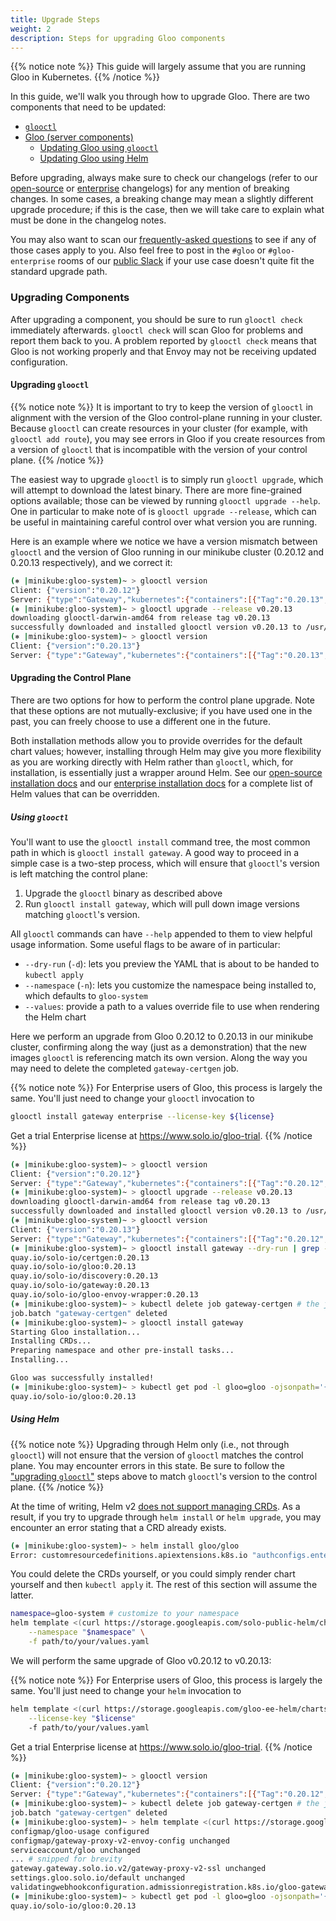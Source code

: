 ```yaml
---
title: Upgrade Steps
weight: 2
description: Steps for upgrading Gloo components
---
```


{{% notice note %}}
This guide will largely assume that you are running Gloo in Kubernetes.
{{% /notice %}}

In this guide, we'll walk you through how to upgrade Gloo. There are two components that need to be updated:

* [`glooctl`](#upgrading-glooctl)
* [Gloo (server components)](#upgrading-the-control-plane)
    * [Updating Gloo using `glooctl`](#using-glooctl)
    * [Updating Gloo using Helm](#using-helm)

Before upgrading, always make sure to check our changelogs (refer to our
[open-source](../../changelog/open_source) or [enterprise](../../changelog/enterprise) changelogs)
for any mention of breaking changes. In some cases, a breaking change may mean a slightly different upgrade 
procedure; if this is the case, then we will take care to explain what must be done in the changelog notes.

You may also want to scan our [frequently-asked questions](../faq) to see if any of those cases apply to you.
Also feel free to post in the `#gloo` or `#gloo-enterprise` rooms of our 
[public Slack](https://slack.solo.io/) if your use case doesn't quite fit the standard upgrade path.

### Upgrading Components

After upgrading a component, you should be sure to run `glooctl check` immediately afterwards.
`glooctl check` will scan Gloo for problems and report them back to you. A problem reported by
`glooctl check` means that Gloo is not working properly and that Envoy may not be receiving updated
configuration.

#### Upgrading `glooctl`

{{% notice note %}}
It is important to try to keep the version of `glooctl` in alignment with the version of the Gloo
control-plane running in your cluster. Because `glooctl` can create resources in your cluster
(for example, with `glooctl add route`), you may see errors in Gloo if you create resources from a version
of `glooctl` that is incompatible with the version of your control plane.
{{% /notice %}}

The easiest way to upgrade `glooctl` is to simply run `glooctl upgrade`, which will attempt to download
the latest binary. There are more fine-grained options available; those can be viewed by running
`glooctl upgrade --help`. One in particular to make note of is `glooctl upgrade --release`, which can
be useful in maintaining careful control over what version you are running.

Here is an example where we notice we have a version mismatch between `glooctl` and the version of Gloo
running in our minikube cluster (0.20.12 and 0.20.13 respectively), and we correct it:

```bash
(⎈ |minikube:gloo-system)~ > glooctl version
Client: {"version":"0.20.12"}
Server: {"type":"Gateway","kubernetes":{"containers":[{"Tag":"0.20.13","Name":"discovery","Registry":"quay.io/solo-io"},{"Tag":"0.20.13","Name":"gloo-envoy-wrapper","Registry":"quay.io/solo-io"},{"Tag":"0.20.13","Name":"gateway","Registry":"quay.io/solo-io"},{"Tag":"0.20.13","Name":"gloo","Registry":"quay.io/solo-io"}],"namespace":"gloo-system"}}
(⎈ |minikube:gloo-system)~ > glooctl upgrade --release v0.20.13
downloading glooctl-darwin-amd64 from release tag v0.20.13
successfully downloaded and installed glooctl version v0.20.13 to /usr/local/bin/glooctl
(⎈ |minikube:gloo-system)~ > glooctl version
Client: {"version":"0.20.13"}
Server: {"type":"Gateway","kubernetes":{"containers":[{"Tag":"0.20.13","Name":"discovery","Registry":"quay.io/solo-io"},{"Tag":"0.20.13","Name":"gloo-envoy-wrapper","Registry":"quay.io/solo-io"},{"Tag":"0.20.13","Name":"gateway","Registry":"quay.io/solo-io"},{"Tag":"0.20.13","Name":"gloo","Registry":"quay.io/solo-io"}],"namespace":"gloo-system"}}
```

#### Upgrading the Control Plane

There are two options for how to perform the control plane upgrade. Note that these options are not
mutually-exclusive; if you have used one in the past, you can freely choose to use a different one in the future.

Both installation methods allow you to provide overrides for the default chart values; however, installing through
Helm may give you more flexibility as you are working directly with Helm rather than `glooctl`, which, for
installation, is essentially just a wrapper around Helm.
See our [open-source installation docs](../../installation/gateway/kubernetes/#list-of-gloo-helm-chart-values) and
our [enterprise installation docs](../../installation/enterprise/#list-of-gloo-helm-chart-values)
for a complete list of Helm values that can be overridden.

##### Using `glooctl`

You'll want to use the `glooctl install` command tree, the most common path in which is
`glooctl install gateway`. A good way to proceed in a simple case is a two-step process, which will ensure that
`glooctl`'s version is left matching the control plane:

1. Upgrade the `glooctl` binary as described above
1. Run `glooctl install gateway`, which will pull down image versions matching `glooctl`'s version.

All `glooctl` commands can have `--help` appended to them to view helpful usage information.
Some useful flags to be aware of in particular:

* `--dry-run` (`-d`): lets you preview the YAML that is about to be handed to `kubectl apply`
* `--namespace` (`-n`): lets you customize the namespace being installed to, which defaults to `gloo-system`
* `--values`: provide a path to a values override file to use when rendering the Helm chart

Here we perform an upgrade from Gloo 0.20.12 to 0.20.13 in our minikube
cluster, confirming along the way (just as a demonstration) that the new images `glooctl` is referencing 
match its own version. Along the way you may need to delete the completed `gateway-certgen` job.

{{% notice note %}}
For Enterprise users of Gloo, this process is largely the same. You'll just need to change your `glooctl`
invocation to

```bash
glooctl install gateway enterprise --license-key ${license}
```
Get a trial Enterprise license at https://www.solo.io/gloo-trial.
{{% /notice %}}

```bash
(⎈ |minikube:gloo-system)~ > glooctl version
Client: {"version":"0.20.12"}
Server: {"type":"Gateway","kubernetes":{"containers":[{"Tag":"0.20.12","Name":"discovery","Registry":"quay.io/solo-io"},{"Tag":"0.20.12","Name":"gloo-envoy-wrapper","Registry":"quay.io/solo-io"},{"Tag":"0.20.12","Name":"gateway","Registry":"quay.io/solo-io"},{"Tag":"0.20.12","Name":"gloo","Registry":"quay.io/solo-io"}],"namespace":"gloo-system"}}
(⎈ |minikube:gloo-system)~ > glooctl upgrade --release v0.20.13
downloading glooctl-darwin-amd64 from release tag v0.20.13
successfully downloaded and installed glooctl version v0.20.13 to /usr/local/bin/glooctl
(⎈ |minikube:gloo-system)~ > glooctl version
Client: {"version":"0.20.13"}
Server: {"type":"Gateway","kubernetes":{"containers":[{"Tag":"0.20.12","Name":"discovery","Registry":"quay.io/solo-io"},{"Tag":"0.20.12","Name":"gloo-envoy-wrapper","Registry":"quay.io/solo-io"},{"Tag":"0.20.12","Name":"gateway","Registry":"quay.io/solo-io"},{"Tag":"0.20.12","Name":"gloo","Registry":"quay.io/solo-io"}],"namespace":"gloo-system"}}
(⎈ |minikube:gloo-system)~ > glooctl install gateway --dry-run | grep -o 'quay.*$'
quay.io/solo-io/certgen:0.20.13
quay.io/solo-io/gloo:0.20.13
quay.io/solo-io/discovery:0.20.13
quay.io/solo-io/gateway:0.20.13
quay.io/solo-io/gloo-envoy-wrapper:0.20.13
(⎈ |minikube:gloo-system)~ > kubectl delete job gateway-certgen # the job is immutable, so if the new release changes it, you may need to delete it
job.batch "gateway-certgen" deleted
(⎈ |minikube:gloo-system)~ > glooctl install gateway
Starting Gloo installation...
Installing CRDs...
Preparing namespace and other pre-install tasks...
Installing...

Gloo was successfully installed!
(⎈ |minikube:gloo-system)~ > kubectl get pod -l gloo=gloo -ojsonpath='{.items[0].spec.containers[0].image}'
quay.io/solo-io/gloo:0.20.13
```


##### Using Helm

{{% notice note %}}
Upgrading through Helm only (i.e., not through `glooctl`) will not ensure that the version of `glooctl` 
matches the control plane. You may encounter errors in this state. Be sure to follow the 
["upgrading `glooctl`"](#upgrading-glooctl) steps above to match `glooctl`'s version to the control plane. 
{{% /notice %}}

At the time of writing, Helm v2 [does not support managing CRDs](https://github.com/helm/helm/issues/5871#issuecomment-522096388).
As a result, if you try to upgrade through `helm install` or `helm upgrade`, you may encounter an error
stating that a CRD already exists.

```bash
(⎈ |minikube:gloo-system)~ > helm install gloo/gloo
Error: customresourcedefinitions.apiextensions.k8s.io "authconfigs.enterprise.gloo.solo.io" already exists
```

You could delete the CRDs yourself, or you could simply render chart yourself and then
`kubectl apply` it. The rest of this section will assume the latter.

```bash
namespace=gloo-system # customize to your namespace
helm template <(curl https://storage.googleapis.com/solo-public-helm/charts/gloo-0.20.13.tgz) \
    --namespace "$namespace" \
    -f path/to/your/values.yaml
```

We will perform the same upgrade of Gloo v0.20.12 to v0.20.13:

{{% notice note %}}
For Enterprise users of Gloo, this process is largely the same. You'll just need to change your `helm`
invocation to

```bash
helm template <(curl https://storage.googleapis.com/gloo-ee-helm/charts/gloo-ee-0.20.8.tgz) \
    --license-key "$license"
    -f path/to/your/values.yaml
```
Get a trial Enterprise license at https://www.solo.io/gloo-trial.
{{% /notice %}}

```bash
(⎈ |minikube:gloo-system)~ > glooctl version
Client: {"version":"0.20.12"}
Server: {"type":"Gateway","kubernetes":{"containers":[{"Tag":"0.20.12","Name":"discovery","Registry":"quay.io/solo-io"},{"Tag":"0.20.12","Name":"gloo-envoy-wrapper","Registry":"quay.io/solo-io"},{"Tag":"0.20.12","Name":"gateway","Registry":"quay.io/solo-io"},{"Tag":"0.20.12","Name":"gloo","Registry":"quay.io/solo-io"}],"namespace":"gloo-system"}}
(⎈ |minikube:gloo-system)~ > kubectl delete job gateway-certgen # the job is immutable, so if the new release changes it, you may need to delete it
job.batch "gateway-certgen" deleted
(⎈ |minikube:gloo-system)~ > helm template <(curl https://storage.googleapis.com/solo-public-helm/charts/gloo-0.20.13.tgz) --namespace gloo-system | kubectl apply -f -
configmap/gloo-usage configured
configmap/gateway-proxy-v2-envoy-config unchanged
serviceaccount/gloo unchanged
... # snipped for brevity
gateway.gateway.solo.io.v2/gateway-proxy-v2-ssl unchanged
settings.gloo.solo.io/default unchanged
validatingwebhookconfiguration.admissionregistration.k8s.io/gloo-gateway-validation-webhook-gloo-system configured
(⎈ |minikube:gloo-system)~ > kubectl get pod -l gloo=gloo -ojsonpath='{.items[0].spec.containers[0].image}'
quay.io/solo-io/gloo:0.20.13
```
